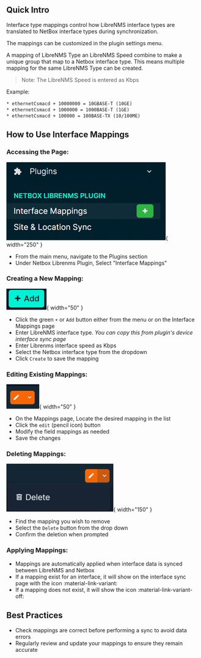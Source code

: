 
## Quick Intro

Interface type mappings control how LibreNMS interface types are translated to NetBox interface types during synchronization. 

The mappings can be customized in the plugin settings menu.

A mapping of LibreNMS Type an LibreNMS Speed combine to make a unique group that map to a Netbox interface type. This means multiple mapping for the same LibreNMS Type can be created.

> Note: The LibreNMS Speed is entered as Kbps

Example:

    * ethernetCsmacd + 10000000 = 10GBASE-T (10GE)
    * ethernetCsmacd + 1000000 = 1000BASE-T (1GE)
    * ethernetCsmacd + 100000 = 100BASE-TX (10/100ME)


## How to Use Interface Mappings

### Accessing the Page:
![Interface Mappings Page](img/interface_mappings/interfacemappings_menu.png){ width="250" }

* From the main menu, navigate to the Plugins section
* Under Netbox Librenms Plugin, Select "Interface Mappings"

### Creating a New Mapping:
![](img/interface_mappings/addmapping.png){ width="50" }

* Click the green `+` or `Add` button either from the menu or on the Interface Mappings page
* Enter LibreNMS interface type. *You can copy this from plugin's device interface sync page*
* Enter Librenms interface speed as Kbps
* Select the Netbox interface type from the dropdown
* Click `Create` to save the mapping

### Editing Existing Mappings:
![](img/interface_mappings/editmapping.png){ width="50" }

* On the Mappings page, Locate the desired mapping in the list
* Click the `edit` (pencil icon) button
* Modify the field mappings as needed
* Save the changes

### Deleting Mappings:
![](img/interface_mappings/deletemapping.png){ width="150" }

* Find the mapping you wish to remove
* Select the `Delete` button from the drop down
* Confirm the deletion when prompted

### Applying Mappings:
* Mappings are automatically applied when interface data is synced between LibreNMS and Netbox
* If a mapping exist for an interface, it will show on the interface sync page with the icon :material-link-variant:
* If a mapping does not exist, it will show the icon :material-link-variant-off:

## Best Practices

- Check mappings are correct before performing a sync to avoid data errors
- Regularly review and update your mappings to ensure they remain accurate
